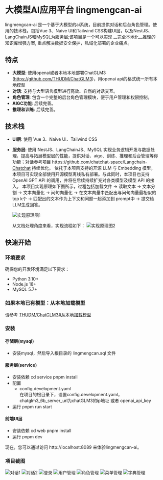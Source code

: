# 大模型AI应用平台 lingmengcan-ai

lingmengcan-ai 是一个基于大模型的ai系统，目前提供对话和后台角色管理。使用的技术栈，包括Vue 3、Naive UI和Tailwind CSS构建UI层，以及NestJS、LangChainJS和MySQL为服务层;该项目是一个可以实现 __完全本地化__推理的知识库增强方案, 重点解决数据安全保护，私域化部署的企业痛点。

## 特点
- **大模型**: 使用openai或者本地本地部署ChatGLM3 (https://github.com/THUDM/ChatGLM3)，用openai api的格式统一所有本地模型
- **对话**: 支持与大型语言模型进行高效、自然的对话交互。
- **角色管理**: 包含一个完整的后台角色管理模块，便于用户管理和权限控制。
- **AIGC功能**: 后续完善。
- **推理和训练**: 后续完善。

## 技术栈

- **UI层**: 使用 Vue 3、Naive UI、Tailwind CSS
- **服务层**: 使用 NestJS、LangChainJS、MySQL 实现业务逻辑开发与数据处理，提高与拓展模型层的性能，提供对话、aigc、训练、推理和后台管理等你功能；对话参考项目 https://github.com/chatchat-space/Langchain-Chatchat 持续优化。
    依托于本项目支持的开源 LLM 与 Embedding 模型，本项目可实现全部使用开源模型离线私有部署。与此同时，本项目也支持 OpenAI GPT API 的调用，并将在后续持续扩充对各类模型及模型 API 的接入。
    本项目实现原理如下图所示，过程包括加载文件 -> 读取文本 -> 文本分割 -> 文本向量化 -> 问句向量化 -> 在文本向量中匹配出与问句向量最相似的 top k个 -> 匹配出的文本作为上下文和问题一起添加到 prompt中 -> 提交给 LLM生成回答。

    ![实现原理图1](img/langchain+chatglm.png)

    从文档处理角度来看，实现流程如下：
    ![实现原理图2](img/langchain+chatglm2.png)

## 快速开始

### 环境要求

确保您的开发环境满足以下要求：

- Python 3.10+
- Node.js 18+
- MySQL 5.7+

### 如果本地已有模型：从本地加载模型

请参考 [THUDM/ChatGLM3#从本地加载模型](https://github.com/THUDM/ChatGLM3#从本地加载模型)

### 安装

#### 存储层(mysql)
- 安装mysql，然后导入根目录的 lingmengcan.sql 文件

#### 服务层(service)
- 安装依赖
    cd service
    pnpm install
- 配置
  - config.development.yaml\
    在项目的根目录下，设置config.development.yaml，chatglm3_6b_server_url为chatGLM3的ip地址 或者 openai_api_key
- 运行
    pnpm run start

#### 前端UI层
- 安装依赖
    cd web
    pnpm install
- 运行
    pnpm dev

现在，您可以通过访问 http://localhost:8089 来体验lingmengcan-ai。


### 项目截图
![对话1](img/1.png)
![对话2](img/2.png)
![登录](img/3.png)
![用户管理](img/4.png)
![角色管理](img/5.png)
![菜单管理](img/6.png)
![字典管理](img/7.png)